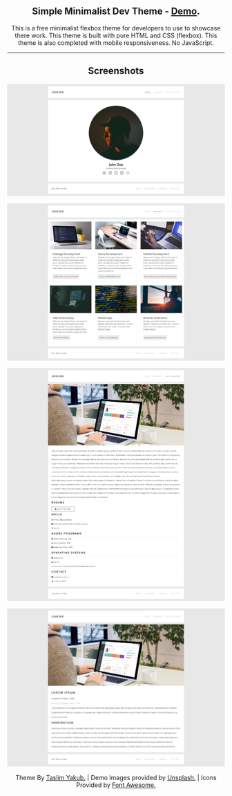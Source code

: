 <p align="center"><h2 align="center">Simple Minimalist Dev Theme - <a href="https://taslim.me/projects/dev-theme/">Demo</a>. </h2></p>

<p align="center">This is a free minimalist flexbox theme for developers to use to showcase there work. This theme is built with pure HTML and CSS (flexbox). This theme is also completed with mobile responsiveness. No JavaScript.</p>

***

<p align="center"><h2 align="center">Screenshots</h2></p>

<p align="center"> <img src="https://github.com/taslimy/dev-theme/blob/master/screenshots/homepage.png" /> </p>

<p align="center"> <img src="https://github.com/taslimy/dev-theme/blob/master/screenshots/projectspage.png" /> </p>

<p align="center"> <img src="https://github.com/taslimy/dev-theme/blob/master/screenshots/bioandcontact.png" /> </p>

<p align="center"> <img src="https://github.com/taslimy/dev-theme/blob/master/screenshots/projectdescription.png" /> </p>

<p align="center"> Theme By <a href="https://taslim.me/">Taslim Yakub.</a> | Demo Images provided by <a href="taslim.me">Unsplash.</a> | Icons Provided by <a href="taslim.me">Font Awesome.</a> </p>

